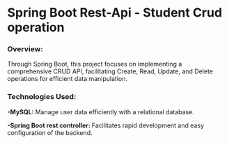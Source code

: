 <h1>Spring Boot Rest-Api - Student Crud operation</h1>
<h3>Overview:</h3>
<p>Through Spring Boot, this project focuses on implementing a comprehensive CRUD API,
  facilitating Create, Read, Update, and Delete operations for efficient data manipulation. </p>
  <h3>Technologies Used:</h3>
<p><b>-MySQL: </b>Manage user data efficiently with a relational database.</p>
<p><b>-Spring Boot rest controller: </b>Facilitates rapid development and easy configuration of the backend.</p>


